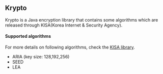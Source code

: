 ## Krypto

Krypto is a Java encryption library that 
contains some algorithms which are released through KISA(Korea Internet & Security Agency).

#### Supported algorithms

For more details on following algorithms, check the [KISA library](https://seed.kisa.or.kr/kisa/reference/EgovSource.do).

- ARIA (key size: 128,192,256)
- SEED 
- LEA